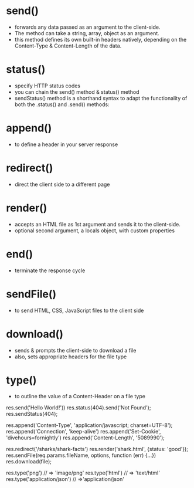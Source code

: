 # send() 
- forwards any data passed as an argument to the client-side. 
- The method can take a string, array, object as an argument.
- this method defines its own built-in headers natively, depending on the Content-Type & Content-Length of the data.
    

# status() 
- specify HTTP status codes
- you can chain the send() method & status() method
- sendStatus() method is a shorthand syntax to adapt the functionality of both the .status() and .send() methods:

# append()
- to define a header in your server response
    
# redirect()
- direct the client side to a different page

# render()
- accepts an HTML file as 1st argument and sends it to the client-side. 
- optional second argument, a locals object, with custom properties 

# end()
- terminate the response cycle

# sendFile()
- to send HTML, CSS, JavaScript files to the client side 

# download() 
- sends & prompts the client-side to download a file 
- also, sets appropriate headers for the file type 

# type() 
- to outline the value of a Content-Header on a file type

res.send('Hello World!'))
res.status(404).send('Not Found');
res.sendStatus(404);

res.append('Content-Type', 'application/javascript; charset=UTF-8');
res.append('Connection', 'keep-alive')
res.append('Set-Cookie', 'divehours=fornightly')
res.append('Content-Length', '5089990');

res.redirect('/sharks/shark-facts')
res.render('shark.html', {status: 'good'});
res.sendFile(req.params.fileName, options, function (err) {...})
res.download(file);

res.type('png')              // => 'image/png'
res.type('html')             // => 'text/html'
res.type('application/json') // =>'application/json'
